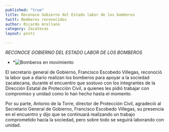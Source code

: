 ```yaml
---
published: "true"
title: Reconoce Gobierno del Estado labor de los bomberos
twitt: Bomberos reconocidos
author: Ricardo Arellano
category: Zacatecas
layout: posts

---
```


*RECONOCE GOBIERNO DEL ESTADO LABOR DE LOS BOMBEROS*

* *![Bomberos en movimiento](http://i.imgur.com/L4OVJt9m.jpg)

El secretario general de Gobierno, Francisco Escobedo
Villegas, reconoció la labor que a diario realizan los bomberos para apoyar
a la sociedad zacatecana, durante el encuentro que sostuvo con los
integrantes de la Dirección Estatal de Protección Civil, a quienes les
pidió trabajar con compromiso y unidad como lo han hecho hasta el momento.

Por su parte, Antonio de la Torre, director de Protección Civil, agradeció
al Secretario General de Gobierno, Francisco Escobedo Villegas, su
presencia en el encuentro y dijo que se continuará realizando un trabajo
comprometido hacia la sociedad, pero sobre todo se seguirá laborando con
unidad.
